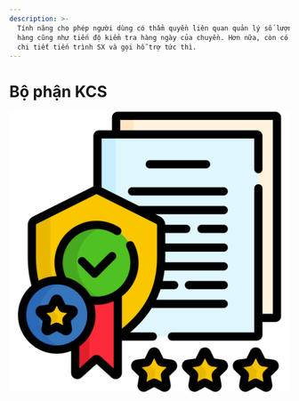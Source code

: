 ```yaml
---
description: >-
  Tính năng cho phép người dùng có thẩm quyền liên quan quản lý số lượng đơn
  hàng cũng như tiến độ kiểm tra hàng ngày của chuyền. Hơn nữa, còn có thể xem
  chi tiết tiến trình SX và gọi hỗ trợ tức thì.
---
```


# Bộ phận KCS

![.](../.gitbook/assets/compliant%20%281%29.png)


